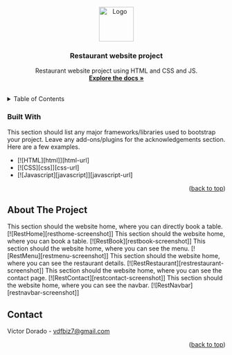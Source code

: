 <!-- PROJECT LOGO -->
<br />
<div align="center">
  <a href="https://github.com/vdfbiz7/restaurant-website-project">
    <img src="images/logo.png" alt="Logo" width="80" height="80">
  </a>

  <h3 align="center">Restaurant website project</h3>

  <p align="center">
    Restaurant website project using HTML and CSS and JS.
    <br />
    <a href="https://github.com/vdfbiz7/restaurant-website-project"><strong>Explore the docs »</strong></a>
    <br />
    <br />
  </p>
</div>

<!-- TABLE OF CONTENTS -->
<details>
  <summary>Table of Contents</summary>
  <ol>
    <li>
    <ul>
        <li><a href="#built-with">Built With</a></li>
      </ul>
      <a href="#about-the-project">About The Project</a>
    </li>
  </ol>
</details>

<!-- ABOUT THE PROJECT -->

### Built With

This section should list any major frameworks/libraries used to bootstrap your project. Leave any add-ons/plugins for the acknowledgements section. Here are a few examples.

- [![HTML][html]][html-url]
- [![CSS][css]][css-url]
- [![Javascript][javascript]][javascript-url]

<p align="right">(<a href="#readme-top">back to top</a>)</p>

## About The Project

This section should the website home, where you can directly book a table.
[![RestHome][resthome-screenshot]]
This section should the website home, where you can book a table.
[![RestBook][restbook-screenshot]]
This section should the website home, where you can see the menu.
[![RestMenu][restmenu-screenshot]]
This section should the website home, where you can see the restaurant details.
[![RestRestaurant][restrestaurant-screenshot]]
This section should the website home, where you can see the contact page.
[![RestContact][restcontact-screenshot]]
This section should the website home, where you can see the navbar.
[![RestNavbar][restnavbar-screenshot]]

<!-- CONTACT -->

## Contact

Víctor Dorado - vdfbiz7@gmail.com

<p align="right">(<a href="#readme-top">back to top</a>)</p>

<!-- MARKDOWN LINKS & IMAGES -->
<!-- https://www.markdownguide.org/basic-syntax/#reference-style-links -->

[jquery.com]: https://img.shields.io/badge/jQuery-0769AD?style=for-the-badge&logo=jquery&logoColor=white
[jquery-url]: https://jquery.com
